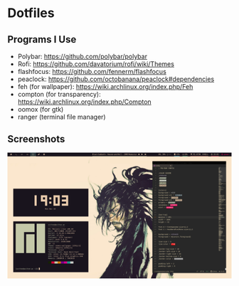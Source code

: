 # Dotfiles

## Programs I Use
* Polybar: https://github.com/polybar/polybar
* Rofi: https://github.com/davatorium/rofi/wiki/Themes
* flashfocus: https://github.com/fennerm/flashfocus
* peaclock: https://github.com/octobanana/peaclock#dependencies
* feh (for wallpaper): https://wiki.archlinux.org/index.php/Feh
* compton (for transparency): https://wiki.archlinux.org/index.php/Compton
* oomox (for gtk)
* ranger (terminal file manager)

## Screenshots
![Screenshot1](https://github.com/wuihee/dotfiles/blob/master/2019-06-30-101210_1920x1080_escrotum.png)
